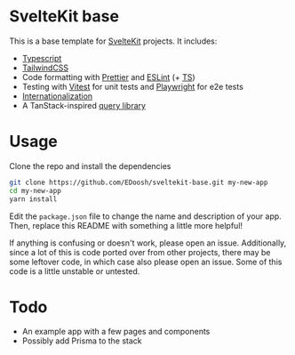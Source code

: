 # SvelteKit base

This is a base template for [SvelteKit](https://kit.svelte.dev) projects.
It includes:

- [Typescript](https://www.typescriptlang.org)
- [TailwindCSS](https://tailwindcss.com)
- Code formatting with [Prettier](https://prettier.io) and [ESLint](https://eslint.org) (+ [TS](https://typescript-eslint.io/))
- Testing with [Vitest](https://vitest.dev/) for unit tests and [Playwright](https://playwright.dev/) for e2e tests
- [Internationalization](./src/i18n/lib.ts)
- A TanStack-inspired [query library](./src/state/query/lib.ts)

# Usage

Clone the repo and install the dependencies

```bash
git clone https://github.com/EDoosh/sveltekit-base.git my-new-app
cd my-new-app
yarn install
```

Edit the `package.json` file to change the name and description of your app.
Then, replace this README with something a little more helpful!

If anything is confusing or doesn't work, please open an issue.
Additionally, since a lot of this is code ported over from other projects, there may be some leftover code, in which case also please open an issue.
Some of this code is a little unstable or untested.

# Todo

- An example app with a few pages and components
- Possibly add Prisma to the stack
